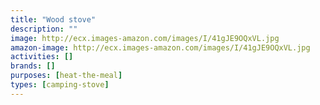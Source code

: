 ```yaml
---
title: "Wood stove"
description: ""
image: http://ecx.images-amazon.com/images/I/41gJE9OQxVL.jpg
amazon-image: http://ecx.images-amazon.com/images/I/41gJE9OQxVL.jpg
activities: []
brands: []
purposes: [heat-the-meal]
types: [camping-stove]
---
```

